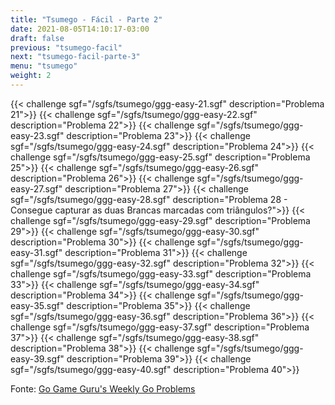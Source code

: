 ```yaml
---
title: "Tsumego - Fácil - Parte 2"
date: 2021-08-05T14:10:17-03:00
draft: false
previous: "tsumego-facil"
next: "tsumego-facil-parte-3"
menu: "tsumego"
weight: 2
---
```



{{< challenge sgf="/sgfs/tsumego/ggg-easy-21.sgf" description="Problema 21">}}
{{< challenge sgf="/sgfs/tsumego/ggg-easy-22.sgf" description="Problema 22">}}
{{< challenge sgf="/sgfs/tsumego/ggg-easy-23.sgf" description="Problema 23">}}
{{< challenge sgf="/sgfs/tsumego/ggg-easy-24.sgf" description="Problema 24">}}
{{< challenge sgf="/sgfs/tsumego/ggg-easy-25.sgf" description="Problema 25">}}
{{< challenge sgf="/sgfs/tsumego/ggg-easy-26.sgf" description="Problema 26">}}
{{< challenge sgf="/sgfs/tsumego/ggg-easy-27.sgf" description="Problema 27">}}
{{< challenge sgf="/sgfs/tsumego/ggg-easy-28.sgf" description="Problema 28 - Consegue capturar as duas Brancas marcadas com triângulos?">}}
{{< challenge sgf="/sgfs/tsumego/ggg-easy-29.sgf" description="Problema 29">}}
{{< challenge sgf="/sgfs/tsumego/ggg-easy-30.sgf" description="Problema 30">}} 
{{< challenge sgf="/sgfs/tsumego/ggg-easy-31.sgf" description="Problema 31">}}
{{< challenge sgf="/sgfs/tsumego/ggg-easy-32.sgf" description="Problema 32">}}
{{< challenge sgf="/sgfs/tsumego/ggg-easy-33.sgf" description="Problema 33">}}
{{< challenge sgf="/sgfs/tsumego/ggg-easy-34.sgf" description="Problema 34">}}
{{< challenge sgf="/sgfs/tsumego/ggg-easy-35.sgf" description="Problema 35">}}
{{< challenge sgf="/sgfs/tsumego/ggg-easy-36.sgf" description="Problema 36">}}
{{< challenge sgf="/sgfs/tsumego/ggg-easy-37.sgf" description="Problema 37">}}
{{< challenge sgf="/sgfs/tsumego/ggg-easy-38.sgf" description="Problema 38">}}
{{< challenge sgf="/sgfs/tsumego/ggg-easy-39.sgf" description="Problema 39">}}
{{< challenge sgf="/sgfs/tsumego/ggg-easy-40.sgf" description="Problema 40">}}

Fonte: [Go Game Guru's Weekly Go Problems](https://github.com/gogameguru/go-problems)